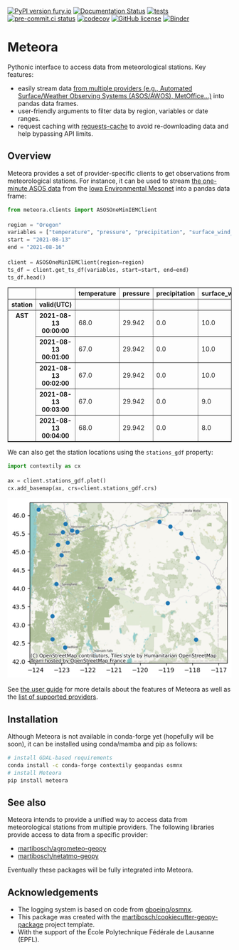 [![PyPI version fury.io](https://badge.fury.io/py/meteora.svg)](https://pypi.python.org/pypi/meteora)
[![Documentation Status](https://readthedocs.org/projects/meteora/badge/?version=latest)](https://meteora.readthedocs.io/en/latest/?badge=latest)
[![tests](https://github.com/martibosch/meteora/actions/workflows/tests.yml/badge.svg)](https://github.com/martibosch/meteora/blob/main/.github/workflows/tests.yml)
[![pre-commit.ci status](https://results.pre-commit.ci/badge/github/martibosch/meteora/main.svg)](https://results.pre-commit.ci/latest/github/martibosch/meteora/main)
[![codecov](https://codecov.io/gh/martibosch/meteora/graph/badge.svg?token=smWkIfB7mM)](https://codecov.io/gh/martibosch/meteora)
[![GitHub license](https://img.shields.io/github/license/martibosch/meteora.svg)](https://github.com/martibosch/meteora/blob/main/LICENSE)
[![Binder](https://mybinder.org/badge_logo.svg)](https://mybinder.org/v2/gh/martibosch/meteora/HEAD?labpath=docs%2Fuser-guide%2Fasos-example.ipynb)

# Meteora

Pythonic interface to access data from meteorological stations. Key features:

- easily stream data [from multiple providers (e.g., Automated Surface/Weather Observing Systems (ASOS/AWOS), MetOffice...)](https://meteora.readthedocs.io/en/latest/supported-providers.html) into pandas data frames.
- user-friendly arguments to filter data by region, variables or date ranges.
- request caching with [requests-cache](https://github.com/requests-cache/requests-cache) to avoid re-downloading data and help bypassing API limits.

## Overview

Meteora provides a set of provider-specific clients to get observations from meteorological stations. For instance, it can be used to stream [the one-minute ASOS data](https://madis.ncep.noaa.gov/madis_OMO.shtml) from the [Iowa Environmental Mesonet](https://mesonet.agron.iastate.edu/request/asos/1min.phtml) into a pandas data frame:

```python
from meteora.clients import ASOSOneMinIEMClient

region = "Oregon"
variables = ["temperature", "pressure", "precipitation", "surface_wind_speed"]
start = "2021-08-13"
end = "2021-08-16"

client = ASOSOneMinIEMClient(region=region)
ts_df = client.get_ts_df(variables, start=start, end=end)
ts_df.head()
```

<div>
<table border="1" class="dataframe">
  <thead>
    <tr style="text-align: right;">
      <th></th>
      <th></th>
      <th>temperature</th>
      <th>pressure</th>
      <th>precipitation</th>
      <th>surface_wind_speed</th>
    </tr>
    <tr>
      <th>station</th>
      <th>valid(UTC)</th>
      <th></th>
      <th></th>
      <th></th>
      <th></th>
    </tr>
  </thead>
  <tbody>
    <tr>
      <th rowspan="5" valign="top">AST</th>
      <th>2021-08-13 00:00:00</th>
      <td>68.0</td>
      <td>29.942</td>
      <td>0.0</td>
      <td>10.0</td>
    </tr>
    <tr>
      <th>2021-08-13 00:01:00</th>
      <td>67.0</td>
      <td>29.942</td>
      <td>0.0</td>
      <td>10.0</td>
    </tr>
    <tr>
      <th>2021-08-13 00:02:00</th>
      <td>67.0</td>
      <td>29.942</td>
      <td>0.0</td>
      <td>10.0</td>
    </tr>
    <tr>
      <th>2021-08-13 00:03:00</th>
      <td>67.0</td>
      <td>29.942</td>
      <td>0.0</td>
      <td>9.0</td>
    </tr>
    <tr>
      <th>2021-08-13 00:04:00</th>
      <td>68.0</td>
      <td>29.942</td>
      <td>0.0</td>
      <td>8.0</td>
    </tr>
  </tbody>
</table>
</div>

We can also get the station locations using the `stations_gdf` property:

```python
import contextily as cx

ax = client.stations_gdf.plot()
cx.add_basemap(ax, crs=client.stations_gdf.crs)
```

![oregon-stations](https://github.com/martibosch/meteora/raw/main/docs/figures/oregon-stations.png)

See [the user guide](https://meteora.readthedocs.io/en/latest/user-guide.html) for more details about the features of Meteora as well as the [list of supported providers](https://meteora.readthedocs.io/en/latest/supported-providers.html).

## Installation

Although Meteora is not available in conda-forge yet (hopefully will be soon), it can be installed using conda/mamba and pip as follows:

```bash
# install GDAL-based requirements
conda install -c conda-forge contextily geopandas osmnx
# install Meteora
pip install meteora
```

## See also

Meteora intends to provide a unified way to access data from meteorological stations from multiple providers. The following libraries provide access to data from a specific provider:

- [martibosch/agrometeo-geopy](https://github.com/martibosch/agrometeo-geopy)
- [martibosch/netatmo-geopy](https://github.com/martibosch/netatmo-geopy)

Eventually these packages will be fully integrated into Meteora.

## Acknowledgements

- The logging system is based on code from [gboeing/osmnx](https://github.com/gboeing/osmnx).
- This package was created with the [martibosch/cookiecutter-geopy-package](https://github.com/martibosch/cookiecutter-geopy-package) project template.
- With the support of the École Polytechnique Fédérale de Lausanne (EPFL).

